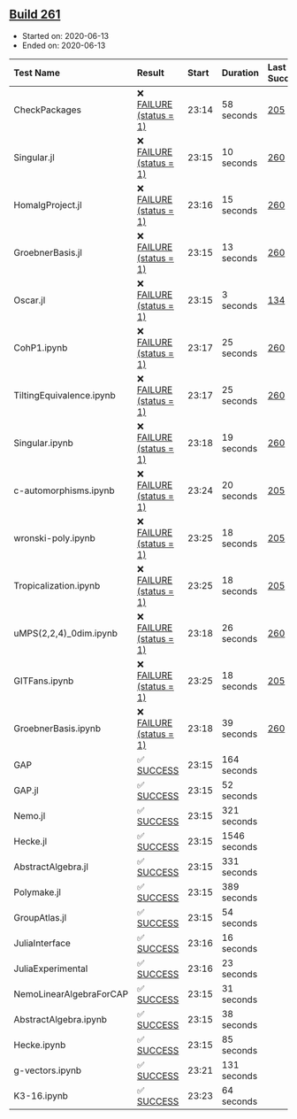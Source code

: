 ## [Build 261](https://oscarci.mathematik.uni-kl.de/job/oscar-stable/261/)

* Started on: 2020-06-13
* Ended on: 2020-06-13

| Test Name    | Result | Start | Duration | Last Success | First Failure |
|:-------------|:-------|:------|:---------|:-------------|:--------------|
| CheckPackages | ❌ [FAILURE (status = 1)](https://oscarci.mathematik.uni-kl.de/job/oscar-stable/261/artifact/logs/build-261/CheckPackages.log) | 23:14 | 58 seconds | [205](https://oscarci.mathematik.uni-kl.de/job/oscar-stable/205/) | [206](https://oscarci.mathematik.uni-kl.de/job/oscar-stable/206/) |
| Singular.jl | ❌ [FAILURE (status = 1)](https://oscarci.mathematik.uni-kl.de/job/oscar-stable/261/artifact/logs/build-261/Singular.jl.log) | 23:15 | 10 seconds | [260](https://oscarci.mathematik.uni-kl.de/job/oscar-stable/260/) | [261](https://oscarci.mathematik.uni-kl.de/job/oscar-stable/261/) |
| HomalgProject.jl | ❌ [FAILURE (status = 1)](https://oscarci.mathematik.uni-kl.de/job/oscar-stable/261/artifact/logs/build-261/HomalgProject.jl.log) | 23:16 | 15 seconds | [260](https://oscarci.mathematik.uni-kl.de/job/oscar-stable/260/) | [261](https://oscarci.mathematik.uni-kl.de/job/oscar-stable/261/) |
| GroebnerBasis.jl | ❌ [FAILURE (status = 1)](https://oscarci.mathematik.uni-kl.de/job/oscar-stable/261/artifact/logs/build-261/GroebnerBasis.jl.log) | 23:15 | 13 seconds | [260](https://oscarci.mathematik.uni-kl.de/job/oscar-stable/260/) | [261](https://oscarci.mathematik.uni-kl.de/job/oscar-stable/261/) |
| Oscar.jl | ❌ [FAILURE (status = 1)](https://oscarci.mathematik.uni-kl.de/job/oscar-stable/261/artifact/logs/build-261/Oscar.jl.log) | 23:15 | 3 seconds | [134](https://oscarci.mathematik.uni-kl.de/job/oscar-stable/134/) | [177](https://oscarci.mathematik.uni-kl.de/job/oscar-stable/177/) |
| CohP1.ipynb | ❌ [FAILURE (status = 1)](https://oscarci.mathematik.uni-kl.de/job/oscar-stable/261/artifact/logs/build-261/CohP1.ipynb.log) | 23:17 | 25 seconds | [260](https://oscarci.mathematik.uni-kl.de/job/oscar-stable/260/) | [261](https://oscarci.mathematik.uni-kl.de/job/oscar-stable/261/) |
| TiltingEquivalence.ipynb | ❌ [FAILURE (status = 1)](https://oscarci.mathematik.uni-kl.de/job/oscar-stable/261/artifact/logs/build-261/TiltingEquivalence.ipynb.log) | 23:17 | 25 seconds | [260](https://oscarci.mathematik.uni-kl.de/job/oscar-stable/260/) | [261](https://oscarci.mathematik.uni-kl.de/job/oscar-stable/261/) |
| Singular.ipynb | ❌ [FAILURE (status = 1)](https://oscarci.mathematik.uni-kl.de/job/oscar-stable/261/artifact/logs/build-261/Singular.ipynb.log) | 23:18 | 19 seconds | [260](https://oscarci.mathematik.uni-kl.de/job/oscar-stable/260/) | [261](https://oscarci.mathematik.uni-kl.de/job/oscar-stable/261/) |
| c-automorphisms.ipynb | ❌ [FAILURE (status = 1)](https://oscarci.mathematik.uni-kl.de/job/oscar-stable/261/artifact/logs/build-261/c-automorphisms.ipynb.log) | 23:24 | 20 seconds | [205](https://oscarci.mathematik.uni-kl.de/job/oscar-stable/205/) | [206](https://oscarci.mathematik.uni-kl.de/job/oscar-stable/206/) |
| wronski-poly.ipynb | ❌ [FAILURE (status = 1)](https://oscarci.mathematik.uni-kl.de/job/oscar-stable/261/artifact/logs/build-261/wronski-poly.ipynb.log) | 23:25 | 18 seconds | [205](https://oscarci.mathematik.uni-kl.de/job/oscar-stable/205/) | [206](https://oscarci.mathematik.uni-kl.de/job/oscar-stable/206/) |
| Tropicalization.ipynb | ❌ [FAILURE (status = 1)](https://oscarci.mathematik.uni-kl.de/job/oscar-stable/261/artifact/logs/build-261/Tropicalization.ipynb.log) | 23:25 | 18 seconds | [205](https://oscarci.mathematik.uni-kl.de/job/oscar-stable/205/) | [206](https://oscarci.mathematik.uni-kl.de/job/oscar-stable/206/) |
| uMPS(2,2,4)_0dim.ipynb | ❌ [FAILURE (status = 1)](https://oscarci.mathematik.uni-kl.de/job/oscar-stable/261/artifact/logs/build-261/uMPS-2-2-4-_0dim.ipynb.log) | 23:18 | 26 seconds | [260](https://oscarci.mathematik.uni-kl.de/job/oscar-stable/260/) | [261](https://oscarci.mathematik.uni-kl.de/job/oscar-stable/261/) |
| GITFans.ipynb | ❌ [FAILURE (status = 1)](https://oscarci.mathematik.uni-kl.de/job/oscar-stable/261/artifact/logs/build-261/GITFans.ipynb.log) | 23:25 | 18 seconds | [205](https://oscarci.mathematik.uni-kl.de/job/oscar-stable/205/) | [206](https://oscarci.mathematik.uni-kl.de/job/oscar-stable/206/) |
| GroebnerBasis.ipynb | ❌ [FAILURE (status = 1)](https://oscarci.mathematik.uni-kl.de/job/oscar-stable/261/artifact/logs/build-261/GroebnerBasis.ipynb.log) | 23:18 | 39 seconds | [260](https://oscarci.mathematik.uni-kl.de/job/oscar-stable/260/) | [261](https://oscarci.mathematik.uni-kl.de/job/oscar-stable/261/) |
| GAP | ✅ [SUCCESS](https://oscarci.mathematik.uni-kl.de/job/oscar-stable/261/artifact/logs/build-261/GAP.log) | 23:15 | 164 seconds |  |  |
| GAP.jl | ✅ [SUCCESS](https://oscarci.mathematik.uni-kl.de/job/oscar-stable/261/artifact/logs/build-261/GAP.jl.log) | 23:15 | 52 seconds |  |  |
| Nemo.jl | ✅ [SUCCESS](https://oscarci.mathematik.uni-kl.de/job/oscar-stable/261/artifact/logs/build-261/Nemo.jl.log) | 23:15 | 321 seconds |  |  |
| Hecke.jl | ✅ [SUCCESS](https://oscarci.mathematik.uni-kl.de/job/oscar-stable/261/artifact/logs/build-261/Hecke.jl.log) | 23:15 | 1546 seconds |  |  |
| AbstractAlgebra.jl | ✅ [SUCCESS](https://oscarci.mathematik.uni-kl.de/job/oscar-stable/261/artifact/logs/build-261/AbstractAlgebra.jl.log) | 23:15 | 331 seconds |  |  |
| Polymake.jl | ✅ [SUCCESS](https://oscarci.mathematik.uni-kl.de/job/oscar-stable/261/artifact/logs/build-261/Polymake.jl.log) | 23:15 | 389 seconds |  |  |
| GroupAtlas.jl | ✅ [SUCCESS](https://oscarci.mathematik.uni-kl.de/job/oscar-stable/261/artifact/logs/build-261/GroupAtlas.jl.log) | 23:15 | 54 seconds |  |  |
| JuliaInterface | ✅ [SUCCESS](https://oscarci.mathematik.uni-kl.de/job/oscar-stable/261/artifact/logs/build-261/JuliaInterface.log) | 23:16 | 16 seconds |  |  |
| JuliaExperimental | ✅ [SUCCESS](https://oscarci.mathematik.uni-kl.de/job/oscar-stable/261/artifact/logs/build-261/JuliaExperimental.log) | 23:16 | 23 seconds |  |  |
| NemoLinearAlgebraForCAP | ✅ [SUCCESS](https://oscarci.mathematik.uni-kl.de/job/oscar-stable/261/artifact/logs/build-261/NemoLinearAlgebraForCAP.log) | 23:15 | 31 seconds |  |  |
| AbstractAlgebra.ipynb | ✅ [SUCCESS](https://oscarci.mathematik.uni-kl.de/job/oscar-stable/261/artifact/logs/build-261/AbstractAlgebra.ipynb.log) | 23:15 | 38 seconds |  |  |
| Hecke.ipynb | ✅ [SUCCESS](https://oscarci.mathematik.uni-kl.de/job/oscar-stable/261/artifact/logs/build-261/Hecke.ipynb.log) | 23:15 | 85 seconds |  |  |
| g-vectors.ipynb | ✅ [SUCCESS](https://oscarci.mathematik.uni-kl.de/job/oscar-stable/261/artifact/logs/build-261/g-vectors.ipynb.log) | 23:21 | 131 seconds |  |  |
| K3-16.ipynb | ✅ [SUCCESS](https://oscarci.mathematik.uni-kl.de/job/oscar-stable/261/artifact/logs/build-261/K3-16.ipynb.log) | 23:23 | 64 seconds |  |  |
